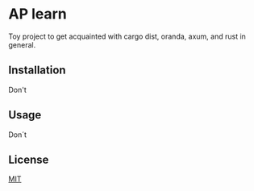 # AP learn

Toy project to get acquainted with cargo dist, oranda, axum, and rust in general.

## Installation

Don't

## Usage

Don´t

## License

[MIT](https://choosealicense.com/licenses/mit/)
